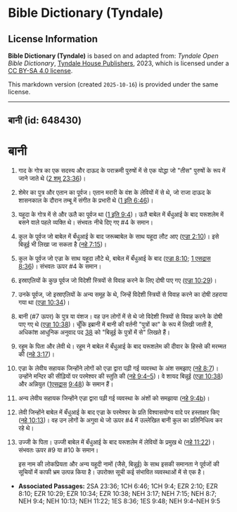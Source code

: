 # Bible Dictionary (Tyndale)

## License Information

**Bible Dictionary (Tyndale)** is based on and adapted from: _Tyndale Open Bible Dictionary_, [Tyndale House Publishers](https://tyndaleopenresources.com/), 2023, which is licensed under a [CC BY-SA 4.0 license](https://creativecommons.org/licenses/by-sa/4.0/legalcode.en).

This markdown version (created `2025-10-16`) is provided under the same license.



--------------------------------

## बानी (id: 648430)

बानी
====

1. गाद के गोत्र का एक सदस्य और दाऊद के पराक्रमी पुरुषों में से एक योद्धा जो "तीस" पुरुषों के रूप में जाने जाते थे ([2 शमू 23:36](https://ref.ly/2Sam23:36))।
2. शेमेर का पुत्र और एतान का पूर्वज। एतान मरारी के वंश के लेवियों में से थे, जो राजा दाऊद के शासनकाल के दौरान तम्बू में संगीत के प्रभारी थे ([1 इति 6:46](https://ref.ly/1Chr6:46))।
3. यहूदा के गोत्र में से और ऊतै का पूर्वज था ([1 इति 9:4](https://ref.ly/1Chr9:4))। ऊतै बाबेल में बँधुआई के बाद यरूशलेम में बसने वाले पहले व्यक्ति थे। संभवतः नीचे दिए गए \#4 के समान।
4. कुल के पूर्वज जो बाबेल में बँधुआई के बाद जरूब्बाबेल के साथ यहूदा लौट आए ([एज्रा 2:10](https://ref.ly/Ezra2:10))। इसे बिन्नूई भी लिखा जा सकता है ([नहे 7:15](https://ref.ly/Neh7:15))।
5. कुल के पूर्वज जो एज्रा के साथ यहूदा लौटे थे, बाबेल में बँधुआई के बाद ([एज्रा 8:10](https://ref.ly/Ezra8:10); [1 एसद्रास 8:36](https://ref.ly/1Esd8:36))। संभवतः ऊपर \#4 के समान।
6. इस्राएलियों के कुछ पूर्वज जो विदेशी स्त्रियों से विवाह करने के लिए दोषी पाए गए ([एज्रा 10:29](https://ref.ly/Ezra10:29))।
7. उनके पूर्वज, जो इस्राएलियों के अन्य समूह के थे, जिन्हें विदेशी स्त्रियों से विवाह करने का दोषी ठहराया गया था ([एज्रा 10:34](https://ref.ly/Ezra10:34))।
8. बानी (\#7 ऊपर) के पुत्र या वंशज। वह उन लोगों में से थे जो विदेशी स्त्रियों से विवाह करने के दोषी पाए गए थे ([एज्रा 10:38](https://ref.ly/Ezra10:38))। चूँकि इब्रानी में बानी की वर्तनी "पुत्रों का" के रूप में लिखी जाती है, अधिकांश आधुनिक अनुवाद पद [38](https://ref.ly/Ezra10:38) को "बिन्नूई के पुत्रों में से" लिखते हैं।
9. रहूम के पिता और लेवी थे। रहूम ने बाबेल में बँधुआई के बाद यरूशलेम की दीवार के हिस्से की मरम्मत की ([नहे 3:17](https://ref.ly/Neh3:17))।
10. एज्रा के लेवीय सहायक जिन्होंने लोगों को एज्रा द्वारा पढ़ी गई व्यवस्था के अंश समझाए ([नहे 8:7](https://ref.ly/Neh8:7))। उन्होंने मन्दिर की सीढ़ियों पर परमेश्वर की स्तुति की ([नहे 9:4–5](https://ref.ly/Neh9:4-Neh9:5))। वे शायद बिन्नूई ([एज्रा 10:38](https://ref.ly/Ezra10:38)) और अन्नियुत ([1](https://ref.ly/1Esd9:48)[एसद्रास](https://ref.ly/1Esd8:36) [9:48](https://ref.ly/1Esd9:48)) के समान हैं।
11. अन्य लेवीय सहायक जिन्होंने एज्रा द्वारा पढ़ी गई व्यवस्था के अंशों को समझाया ([नहे 9:4b](https://ref.ly/Neh9:4))।
12. लेवी जिन्होंने बाबेल में बँधुआई के बाद एज्रा के परमेश्वर के प्रति विश्वासयोग्य वादे पर हस्ताक्षर किए ([नहे 10:13](https://ref.ly/Neh10:13))। वह उन लोगों के अगुवा थे जो ऊपर \#4 में उल्लेखित बानी कुल का प्रतिनिधित्व कर रहे थे।
13. उज्जी के पिता। उज्जी बाबेल में बँधुआई के बाद यरूशलेम में लेवियों के प्रमुख थे ([नहे 11:22](https://ref.ly/Neh11:22))। संभवतः ऊपर \#9 या \#10 के समान।

    इस नाम की लोकप्रियता और अन्य यहूदी नामों (जैसे, बिन्नूई) के साथ इसकी समानता ने पूर्वजों की सूचियों में काफी भ्रम उत्पन्न किया है। उपरोक्त सूची कई संभावित व्यवस्थाओं में से एक है।

* **Associated Passages:** 2SA 23:36; 1CH 6:46; 1CH 9:4; EZR 2:10; EZR 8:10; EZR 10:29; EZR 10:34; EZR 10:38; NEH 3:17; NEH 7:15; NEH 8:7; NEH 9:4; NEH 10:13; NEH 11:22; 1ES 8:36; 1ES 9:48; NEH 9:4–NEH 9:5

